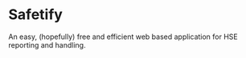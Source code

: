 # Safetify
An easy, (hopefully) free and efficient web based application for HSE reporting and handling.
